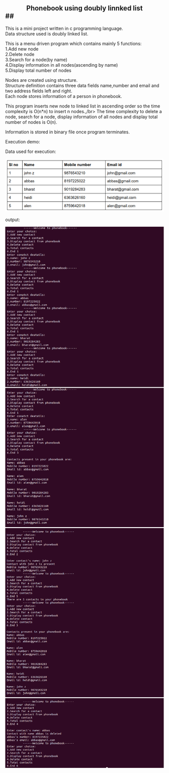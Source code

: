 ## <center>Phonebook using doubly linnked list </center>##


This is a mini project written in c programming language.</br>
Data structure used is doubly linked list.</br>

This is a menu driven program which contains mainly 5 functions:</br>
1.Add new node</br>
2.Delete node</br>
3.Search for a node(by name)</br>
4.Display information in all nodes(ascending by name)</br>
5.Display total number of nodes</br>

Nodes are created using structure.</br>
Structure definition contains three data fields name,number and email and two address fields left and right.</br>
Each node stores information of a person in phonebook.</br>

This program inserts new node to linked list in ascending order so the time complexity is O(n*n) to insert n nodes.,/br>
The time complexity to delete a node, search for a node, display information of all nodes and display total number of nodes is O(n).</br>

Information is stored in binary file once program terminates. 

Execution demo:</br>

Data used for execution:</br>
<p align="center">
  <img src="/images/table.png" >
</p>

output:</br>
<p align="left">
  <img src="/images/r1.png" >
  <img src="/images/r2.png" >
  <img src="/images/r3.png" >
  <img src="/images/r4.png" >
</p>
